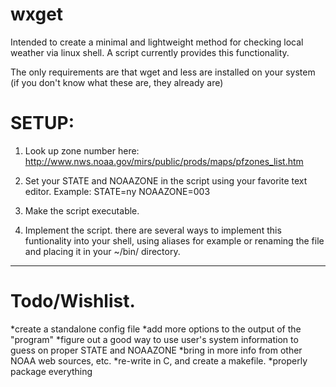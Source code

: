 wxget
=====
Intended to create a minimal and lightweight method for checking local weather via linux shell.
A script currently provides this functionality.

The only requirements are that wget and less are installed on your system (if you don't know 
what these are, they already are)

SETUP:
=====
1) Look up zone number here: http://www.nws.noaa.gov/mirs/public/prods/maps/pfzones_list.htm

2) Set your STATE and NOAAZONE in the script using your favorite text editor.
  Example:
   STATE=ny
   NOAAZONE=003

3) Make the script executable.

4) Implement the script.
  there are several ways to implement this funtionality into your shell, using aliases for example 
  or renaming the file and placing it in your ~/bin/ directory. 
**************

Todo/Wishlist. 
=====
*create a standalone config file
*add more options to the output of the "program"
*figure out a good way to use user's system information to guess on proper STATE and NOAAZONE 
*bring in more info from other NOAA web sources, etc.
*re-write in C, and create a makefile.
*properly package everything
